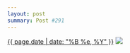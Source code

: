 ```yaml
---
layout: post
summary: Post #291
---
```


<p>
  <time><a href="/291">{{ page.date | date: "%B %e, %Y" }}</a></time>
  <a href="/291"><img src="{{ site.assets_url }}/291-240.jpg" srcset="{{ site.assets_url }}/291-480.jpg 480w, {{ site.assets_url }}/291-360.jpg 360w, {{ site.assets_url }}/291-240.jpg 240w, {{ site.assets_url }}/291-120.jpg 120w" sizes="(min-width: 700px) 50vw, calc(100vw - 2rem)" /></a>
</p>
